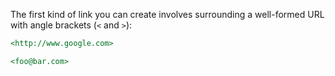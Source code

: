 The first kind of link you can create involves surrounding a well-formed URL with angle brackets (`<` and `>`):

```markdown
<http://www.google.com>
```

```markdown
<foo@bar.com>
```